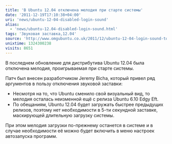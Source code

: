 ```yaml
---
title: 'В Ubuntu 12.04 отключена мелодия при старте системы'
date: '2011-12-19T17:10:38+04:00'
uri: 'news/ubuntu-12-04-disabled-login-sound'
alias: 
  - 'news/ubuntu-12.04-disabled-login-sound.html'
tags: 'Звуковая заставка,12.04'
source: 'http://www.omgubuntu.co.uk/2011/12/ubuntu-12-04-login-sound-to-be-disabled-by-default/'
unixtime: 1324300238
visits: 8651
---
```

В последнем обновление для дистрибутива Ubuntu 12.04 была отключена мелодия, проигрываемая при старте системы.

Патч был внесен разработчиком Jeremy Bicha, который привел ряд аргументов в пользу отключения звуковой заставки:

*   Несмотря на то, что Ubuntu сменило свой визуальный вид, то мелодия осталась неизменной ещё с релиза Ubuntu 6.10 Edgy Eft.
*   По обещаниям, Ubuntu 12.04 будет загружать быстрее предыдущих релизов, поэтому нет необходимости в 5-ти секундной заставке, маскирующей длительную загрузку системы.

При этом мелодия загрузки по-прежнему останется в системе и в случае необходимости её можно будет включить в меню настроек автозапуска программ.
